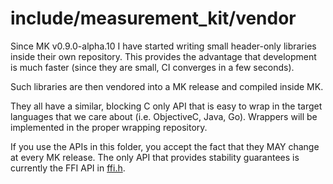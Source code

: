 # include/measurement_kit/vendor

Since MK v0.9.0-alpha.10 I have started writing small header-only libraries
inside their own repository. This provides the advantage that development
is much faster (since they are small, CI converges in a few seconds).

Such libraries are then vendored into a MK release and compiled inside MK.

They all have a similar, blocking C only API that is easy to wrap in the
target languages that we care about (i.e. ObjectiveC, Java, Go). Wrappers
will be implemented in the proper wrapping repository.

If you use the APIs in this folder, you accept the fact that they MAY
change at every MK release. The only API that provides stability guarantees
is currently the FFI API in [ffi.h](../ffi.h).
